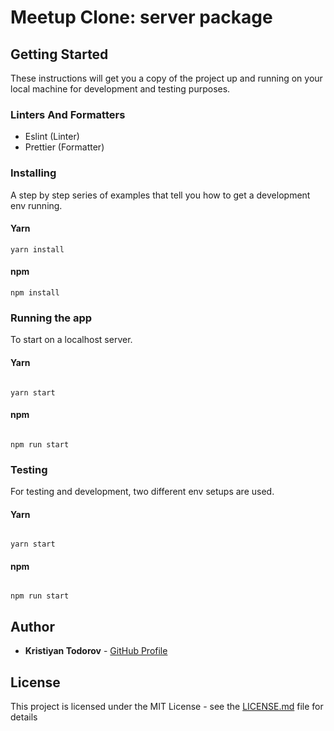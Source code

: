 # Meetup  Clone: server package

## Getting Started

These instructions will get you a copy of the project up and running on your local machine for development and testing purposes.

### Linters And Formatters

- Eslint (Linter)
- Prettier (Formatter)

### Installing

A step by step series of examples that tell you how to get a development env running.

#### Yarn

```
yarn install
```

#### npm

```
npm install
```

### Running the app

To start on a localhost server.

#### Yarn

```

yarn start

```

#### npm

```

npm run start

```

### Testing

For testing and development, two different env setups are used.

#### Yarn

```

yarn start

```

#### npm

```

npm run start

```

## Author

- **Kristiyan Todorov** - [GitHub Profile](https://github.com/krisScript)

## License

This project is licensed under the MIT License - see the [LICENSE.md](LICENSE.md) file for details
